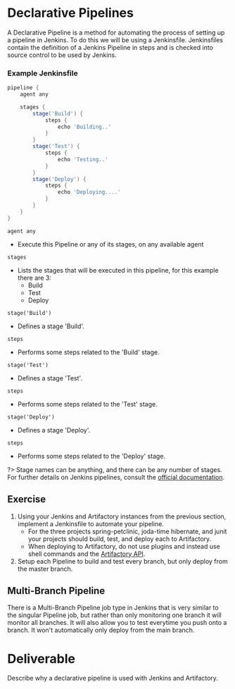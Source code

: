 # Declarative Pipelines

A Declarative Pipeline is a method for automating the process of setting up a pipeline in Jenkins. To do this we will be using a Jenkinsfile. Jenkinsfiles contain the definition of a Jenkins Pipeline in steps and is checked into source control to be used by Jenkins.

### Example Jenkinsfile
```groovy
pipeline {
    agent any

    stages {
        stage('Build') {
            steps {
                echo 'Building..'
            }
        }
        stage('Test') {
            steps {
                echo 'Testing..'
            }
        }
        stage('Deploy') {
            steps {
                echo 'Deploying....'
            }
        }
    }
}
```

``` agent any ```
- Execute this Pipeline or any of its stages, on any available agent

``` stages ```
- Lists the stages that will be executed in this pipeline, for this example there are 3:
	- Build
	- Test
	- Deploy

``` stage('Build') ```
- Defines a stage 'Build'.

``` steps ```
- Performs some steps related to the 'Build' stage.

``` stage('Test') ```
- Defines a stage 'Test'.

``` steps ```
- Performs some steps related to the 'Test' stage.

``` stage('Deploy') ```
- Defines a stage 'Deploy'.

``` steps ```
- Performs some steps related to the 'Deploy' stage.

?> Stage names can be anything, and there can be any number of stages. For further details on Jenkins pipelines, consult the [official documentation](https://jenkins.io/doc/book/pipeline/).

## Exercise

1. Using your Jenkins and Artifactory instances from the previous section, implement a Jenkinsfile to automate your pipeline. 
    - For the three projects spring-petclinic, joda-time hibernate, and junit your projects should build, test, and deploy each to Artifactory.
    - When deploying to Artifactory, do not use plugins and instead use shell commands and the [Artifactory API](https://www.jfrog.com/confluence/display/JFROG/Artifactory+REST+API).
2. Setup each Pipeline to build and test every branch, but only deploy from the master branch. 

## Multi-Branch Pipeline
There is a Multi-Branch Pipeline job type in Jenkins that is very similar to the singular Pipeline job, but rather than only monitoring one branch it will monitor all branches. It will also allow you to test everytime you push onto a branch. It won't automatically only deploy from the main branch.



# Deliverable

Describe why a declarative pipeline is used with Jenkins and Artifactory.
